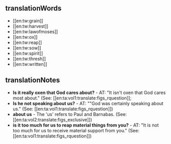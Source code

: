 ## translationWords

* [[en:tw:grain]]
* [[en:tw:harvest]]
* [[en:tw:lawofmoses]]
* [[en:tw:ox]]
* [[en:tw:reap]]
* [[en:tw:sow]]
* [[en:tw:spirit]]
* [[en:tw:thresh]]
* [[en:tw:written]]

## translationNotes

* **Is it really oxen that God cares about?** - AT: "It isn't oxen that God cares most about." (See: [[en:ta:vol1:translate:figs_rquestion]];
* **Is he not speaking about us?** - AT: ""God was certainly speaking about us." (See: [[en:ta:vol1:translate:figs_rquestion]])
* **about us** - The 'us' refers to Paul and Barnabas. (See: [[en:ta:vol2:translate:figs_exclusive]])
* **is it too much for us to reap material things from you?** - AT: "It is not too much for us to receive material support from you." (See: [[en:ta:vol1:translate:figs_rquestion]])
